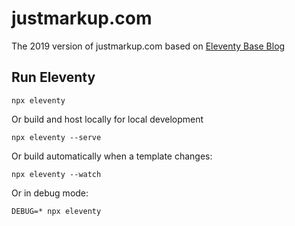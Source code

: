 # justmarkup.com


The 2019 version of justmarkup.com based on [Eleventy Base Blog](https://github.com/11ty/eleventy-base-blog/)


## Run Eleventy

```
npx eleventy
```

Or build and host locally for local development
```
npx eleventy --serve
```

Or build automatically when a template changes:
```
npx eleventy --watch
```

Or in debug mode:
```
DEBUG=* npx eleventy